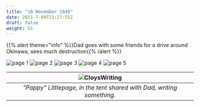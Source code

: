 ```yaml
---
title: "18 November 1945"
date: 2021-7-09T21:27:55Z
draft: false
weight: 55
---
```


{{% alert theme="info" %}}Dad goes with some friends for a drive around Okinawa, sees much destruction{{% /alert %}}

![page 1](img157.jpg)
![page 2](img158.jpg)
![page 3](img159.jpg)
![page 4](img160.jpg)
![page 5](img161.jpg)

| ![CloysWriting](PappyLittlepageWriting.jpg?height=400px)|
|:---:|
|*"Pappy" Littlepage, in the tent shared with Dad, writing something.*|
